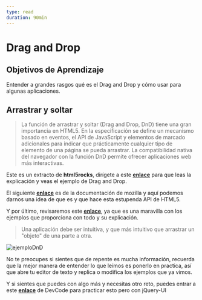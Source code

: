 ```yaml
---
type: read
duration: 90min
---
```


# Drag and Drop

## Objetivos de Aprendizaje

Entender a grandes rasgos qué es el Drag and Drop y cómo usar para
algunas aplicaciones.

## Arrastrar y soltar

>La función de arrastrar y soltar (Drag and Drop, DnD) tiene una gran
>importancia en HTML5. En la especificación se define un mecanismo basado en
>eventos, el API de JavaScript y elementos de marcado adicionales para indicar
>que prácticamente cualquier tipo de elemento de una página se pueda arrastrar.
>La compatibilidad nativa del navegador con la función DnD permite ofrecer
>aplicaciones web más interactivas.

Este es un extracto de **html5rocks**, dirígete a este
**[enlace](https://www.html5rocks.com/es/tutorials/dnd/basics/)** para que leas
la explicación y veas el ejemplo de Drag and Drop.

El siguiente **[enlace](https://developer.mozilla.org/es/docs/DragDrop/Drag_and_Drop)**
es de la documentación de mozilla y aquí podemos darnos una idea de que es y que
hace esta estupenda API de HTML5.

Y por último, revisaremos este **[enlace](http://www.desarrollolibre.net/blog/tema/45/html/el-drag-and-drop-en-html5-javascript#.Wniowa6WbIU)**,
ya que es una maravilla con los ejemplos que proporciona con todo y
su explicación.

>Una aplicación debe ser intuitiva, y que más intuitivo que arrastrar un
>"objeto" de una parte a otra.

![ejemploDnD](http://www.desarrollolibre.net/public/images/example/html/drag-and-drop/ejemplo-drag-and-drop-html5.gif)

No te preocupes si sientes que de repente es mucha información, recuerda que la
mejor manera de entender lo que leímos es ponerlo en practica, así que abre tu
editor de texto y replica o modifica los ejemplos que ya vimos.

Y si sientes que puedes con algo más y necesitas otro reto, puedes entrar a
este **[enlace](https://devcode.la/tutoriales/draggable-con-jquery-ui/)**
de DevCode para practicar esto pero con jQuery-UI
